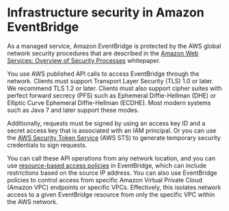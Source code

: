 # Infrastructure security in Amazon EventBridge<a name="eb-infrastructure"></a>

As a managed service, Amazon EventBridge is protected by the AWS global network security procedures that are described in the [Amazon Web Services: Overview of Security Processes](https://d0.awsstatic.com/whitepapers/Security/AWS_Security_Whitepaper.pdf) whitepaper\.

You use AWS published API calls to access EventBridge through the network\. Clients must support Transport Layer Security \(TLS\) 1\.0 or later\. We recommend TLS 1\.2 or later\. Clients must also support cipher suites with perfect forward secrecy \(PFS\) such as Ephemeral Diffie\-Hellman \(DHE\) or Elliptic Curve Ephemeral Diffie\-Hellman \(ECDHE\)\. Most modern systems such as Java 7 and later support these modes\.

Additionally, requests must be signed by using an access key ID and a secret access key that is associated with an IAM principal\. Or you can use the [AWS Security Token Service](https://docs.aws.amazon.com/STS/latest/APIReference/Welcome.html) \(AWS STS\) to generate temporary security credentials to sign requests\.

You can call these API operations from any network location, and you can use [resource\-based access policies](eb-use-resource-based.md) in EventBridge, which can include restrictions based on the source IP address\. You can also use EventBridge policies to control access from specific Amazon Virtual Private Cloud \(Amazon VPC\) endpoints or specific VPCs\. Effectively, this isolates network access to a given EventBridge resource from only the specific VPC within the AWS network\.